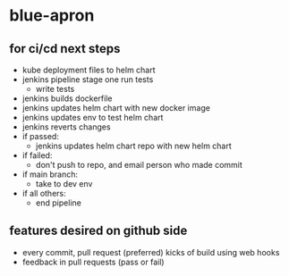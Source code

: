 # blue-apron



## for ci/cd next steps

- kube deployment files to helm chart
- jenkins pipeline stage one run tests
	- write tests
- jenkins builds dockerfile
- jenkins updates helm chart with new docker image
- jenkins updates env to test helm chart
- jenkins reverts changes
- if passed:
	- jenkins updates helm chart repo with new helm chart
- if failed:
	- don't push to repo, and email person who made commit
- if main branch:
	- take to dev env
- if all others:
	- end pipeline

## features desired on github side
- every commit, pull request (preferred) kicks of build using web hooks
- feedback in pull requests (pass or fail)
